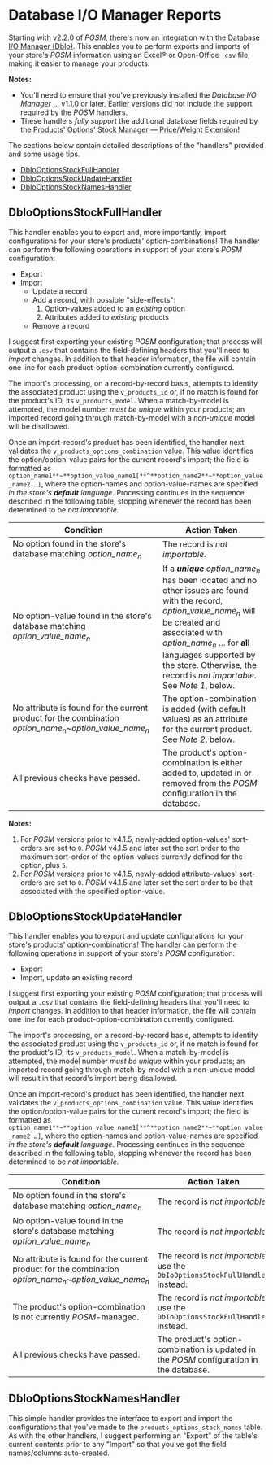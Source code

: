# Database I/O Manager Reports

Starting with v2.2.0 of _POSM_, there's now an integration with the [Database I/O Manager (DbIo)](https://vinosdefrutastropicales.com/index.php?main_page=product_info&cPath=2_3&products_id=68). This enables you to perform exports and imports of your store's _POSM_ information using an Excel® or Open-Office `.csv` file, making it easier to manage your products.

**Notes:**

-   You'll need to ensure that you've previously installed the _Database I/O Manager_ … v1.1.0 or later. Earlier versions did not include the support required by the _POSM_ handlers.
-   These handlers _fully support_ the additional database fields required by the [Products' Options' Stock Manager — Price/Weight Extension](https://vinosdefrutastropicales.com/index.php?main_page=product_info&cPath=2_7&products_id=60)!

The sections below contain detailed descriptions of the "handlers" provided and some usage tips.

-  [DbIoOptionsStockFullHandler](#dbiooptionsstockfullhandler)
-  [DbIoOptionsStockUpdateHandler](#dbiooptionsstockupdatehandler)
-  [DbIoOptionsStockNamesHandler](#dbiooptionsstocknameshandler)


## DbIoOptionsStockFullHandler

This handler enables you to export and, more importantly, import configurations for your store's products' option-combinations! The handler can perform the following operations in support of your store's _POSM_ configuration:

*   Export
*   Import
    *   Update a record
    *   Add a record, with possible "side-effects":
        1.  Option-values added to an _existing_ option
        2.  Attributes added to _existing_ products
    *   Remove a record

I suggest first exporting your existing _POSM_ configuration; that process will output a `.csv` that contains the field-defining headers that you'll need to _import_ changes. In addition to that header information, the file will contain one line for each product-option-combination currently configured.

The import's processing, on a record-by-record basis, attempts to identify the associated product using the `v_products_id` or, if no match is found for the product's ID, its `v_products_model`. When a match-by-model is attempted, the model number _must be unique_ within your products; an imported record going through match-by-model with a _non-unique_ model will be disallowed.

Once an import-record's product has been identified, the handler next validates the `v_products_options_combination` value. This value identifies the option/option-value pairs for the current record's import; the field is formatted as `option_name1**~**option_value_name1[**^**option_name2**~**option_value_name2 …]`, where the option-names and option-value-names are specified _in the store's **default** language_. Processing continues in the sequence described in the following table, stopping whenever the record has been determined to be _not importable_.

| Condition | Action Taken |
| ----- | ----- |
| No option found in the store's database matching _option_name<sub>n</sub>_ | The record is _not importable_. |
| No option-value found in the store's database matching _option_value_name<sub>n</sub>_ | If a **_unique_** _option_name<sub>n</sub>_ has been located and no other issues are found with the record, _option_value_name<sub>n</sub>_ will be created and associated with _option_name<sub>n</sub>_ … for **all** languages supported by the store. Otherwise, the record is _not importable_. See _Note 1_, below. |
| No attribute is found for the current product for the combination _option_name<sub>n</sub>~option_value_name<sub>n</sub>_ | The option-combination is added (with default values) as an attribute for the current product. See _Note 2_, below. |
|All previous checks have passed. | The product's option-combination is either added to, updated in or removed from the _POSM_ configuration in the database. |

**Notes:**
1. For _POSM_ versions prior to v4.1.5, newly-added option-values' sort-orders are set to `0`.  _POSM_ v4.1.5 and later set the sort order to the maximum sort-order of the option-values currently defined for the option, plus `5`.
2. For _POSM_ versions prior to v4.1.5, newly-added attribute-values' sort-orders are set to `0`.  _POSM_ v4.1.5 and later set the sort order to be that associated with the specified option-value.

## DbIoOptionsStockUpdateHandler

This handler enables you to export and update configurations for your store's products' option-combinations! The handler can perform the following operations in support of your store's _POSM_ configuration:

*   Export
*   Import, update an existing record

I suggest first exporting your existing _POSM_ configuration; that process will output a `.csv` that contains the field-defining headers that you'll need to _import_ changes. In addition to that header information, the file will contain one line for each product-option-combination currently configured.

The import's processing, on a record-by-record basis, attempts to identify the associated product using the `v_products_id` or, if no match is found for the product's ID, its `v_products_model`. When a match-by-model is attempted, the model number _must be unique_ within your products; an imported record going through match-by-model with a non-unique model will result in that record's import being disallowed.

Once an import-record's product has been identified, the handler next validates the `v_products_options_combination` value. This value identifies the option/option-value pairs for the current record's import; the field is formatted as `option_name1**~**option_value_name1[**^**option_name2**~**option_value_name2 …]`, where the option-names and option-value-names are specified _in the store's **default** language_. Processing continues in the sequence described in the following table, stopping whenever the record has been determined to be _not importable_.

| Condition | Action Taken |
| ----- | ----- |
| No option found in the store's database matching _option_name<sub>n</sub>_ | The record is _not importable_. |
| No option-value found in the store's database matching _option_value_name<sub>n</sub>_ | The record is _not importable_. |
| No attribute is found for the current product for the combination _option_name<sub>n</sub>~option_value_name<sub>n</sub>_ | The record is _not importable_; use the `DbIoOptionsStockFullHandler` instead. |
| The product's option-combination is not currently _POSM_-managed. | The record is _not importable_; use the `DbIoOptionsStockFullHandler` instead. |
| All previous checks have passed. | The product's option-combination is updated in the _POSM_ configuration in the database. |

## DbIoOptionsStockNamesHandler

This simple handler provides the interface to export and import the configurations that you've made to the `products_options_stock_names` table. As with the other handlers, I suggest performing an "Export" of the table's current contents prior to any "Import" so that you've got the field names/columns auto-created.
